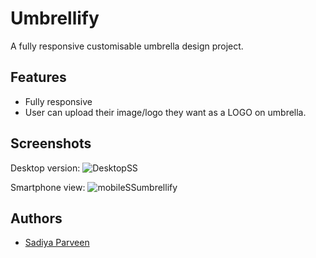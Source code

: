 # Umbrellify
 A fully responsive customisable umbrella design project.

 ## Features
- Fully responsive
- User can upload their image/logo they want as a LOGO on umbrella.

## Screenshots
Desktop version:
![DesktopSS](https://postimage.me/images/2024/06/25/DesktopSS.png)

Smartphone view:
![mobileSSumbrellify](https://postimage.me/images/2024/06/25/mobileSSumbrellify.png)


## Authors

- [Sadiya Parveen](https://www.github.com/sadiyacodes)



